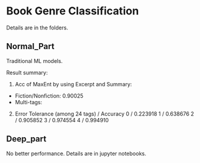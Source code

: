 # Book Genre Classification

Details are in the folders.

## Normal_Part

Traditional ML models. 

Result summary:
1. Acc of MaxEnt by using Excerpt and Summary: 
- Fiction/Nonfiction: 0.90025
- Multi-tags:
2. Error Tolerance (among 24 tags) / Accuracy
  0 / 0.223918
  1 / 0.638676
  2 / 0.905852
  3 / 0.974554
  4 / 0.994910

## Deep_part
No better performance. Details are in jupyter notebooks.

